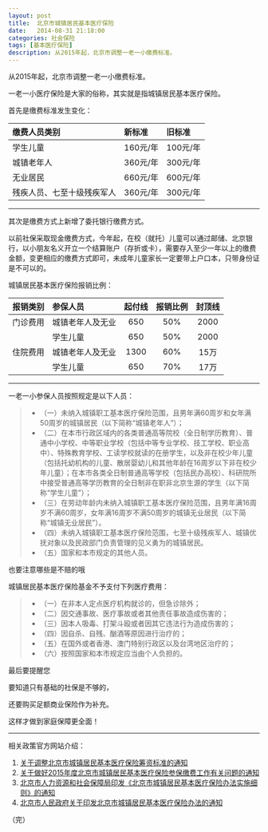 ```yaml
---
layout: post
title:  北京市城镇居民基本医疗保险
date:   2014-08-31 21:18:00
categories: 社会保险
tags: [基本医疗保险]
description: 从2015年起，北京市调整一老一小缴费标准。
---
```


从2015年起，北京市调整一老一小缴费标准。

一老一小医疗保险是大家的俗称，其实就是指城镇居民基本医疗保险。
<!-- more -->

首先是缴费标准发生变化：

|缴费人员类别|新标准|旧标准|
|:-|:-|:-|
|学生儿童|160元/年|100元/年|
|城镇老年人|360元/年|300元/年|
|无业居民|660元/年|600元/年|
|残疾人员、七至十级残疾军人|360元/年|300元/年|

---
其次是缴费方式上新增了委托银行缴费方式。

以前社保采取现金缴费方式，今年起，在校（就托）儿童可以通过邮储、北京银行，以小朋友名义开立一个结算账户（存折或卡），需要存入至少一年以上的缴费金额，变更相应的缴费方式即可，未成年儿童家长一定要带上户口本，只带身份证是不可以的。

城镇居民基本医疗保险报销比例：

|报销类别|参保人员|起付线|报销比例|封顶线|
|:-:|:-|:-:|:-:|:-:|
|门诊费用|城镇老年人及无业|650|50%|2000|
||学生儿童|650|50%| 2000 |
|住院费用|城镇老年人及无业|1300|60%|15万|
||学生儿童|650|70%|17万|

---
一老一小参保人员按照规定是以下人员​：

> * （一）未纳入城镇职工基本医疗保险范围，且男年满60周岁和女年满50周岁的城镇居民（以下简称“城镇老年人”）；​
> * （二）在本市行政区域内的各类普通高等院校（全日制学历教育）、普通中小学校、中等职业学校（包括中等专业学校、技工学校、职业高中）、特殊教育学校、工读学校就读的在册学生，以及非在校少年儿童（包括托幼机构的儿童、散居婴幼儿和其他年龄在16周岁以下非在校少年儿童）；在本市各类全日制普通高等学校（包括民办高校）、科研院所中接受普通高等学历教育的全日制非在职非北京生源的学生（以下简称“学生儿童”）；​
> * （三）在劳动年龄内未纳入城镇职工基本医疗保险范围，且男年满16周岁不满60周岁，女年满16周岁不满50周岁的城镇无业居民（以下简称“城镇无业居民”）。​
> * （四）未纳入城镇职工基本医疗保险范围，七至十级残疾军人、城镇优抚对象以及民政部门负责管理的见义勇为的城镇居民。​
> * （五）国家和本市规定的其他人员。​

也要注意哪些是不赔的哦​

城镇居民基本医疗保险基金不予支付下列医疗费用：​

> * （一）在非本人定点医疗机构就诊的，但急诊除外；​
> * （二）因交通事故、医疗事故或者其他责任事故造成伤害的；​
> * （三）因本人吸毒、打架斗殴或者因其它违法行为造成伤害的；​
> * （四）因自杀、自残、酗酒等原因进行治疗的；​
> * （五）在国外或者香港、澳门特别行政区以及台湾地区治疗的；​
> * （六）按照国家和本市规定应当由个人负担的。​

最后要提醒您​

要知道只有基础的社保是不够的，​

还要购买足额商业保险作为补充。​

这样才做到家庭保障更全面！

---
相关政策官方网站介绍：

 1. [关于调整北京市城镇居民基本医疗保险筹资标准的通知][1]
 2. [关于做好2015年度北京市城镇居民基本医疗保险参保缴费工作有关问题的通知][2]
 3. [北京市人力资源和社会保障局印发《北京市城镇居民基本医疗保险办法实施细则》的通知][3]
 4. [北京市人民政府关于印发北京市城镇居民基本医疗保险办法的通知][4]


  [1]: http://www.bjld.gov.cn/xwzx/zxfbfg/201409/t20140911_36446.htm
  [2]: http://www.bjld.gov.cn/xwzx/zxfbfg/201409/t20140926_36563.htm
  [3]: http://www.bjld.gov.cn/LDJAPP/search/fgdetail.jsp?no=12080
  [4]: http://www.bjld.gov.cn/LDJAPP/search/fgdetail.jsp?no=12081

（完）
